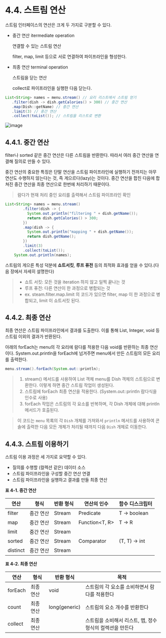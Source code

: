 # 4.4. 스트림 연산

스트림 인터페이스의 연산은 크게 두 가지로 구분할 수 있다.

- 중간 연산 itermediate operation
    
    연결할 수 있는 스트림 연산
    
    filter, map, limit 등으로 서로 연결하여 파이프라인을 형성한다.
    
- 최종 연산 terminal operation
    
    스트림을 닫는 연산
    
    collect로 파이프라인을 실행한 다음 닫는다.
    

```java
List<String> names = menu.stream() // 요리 리스트에서 스트림 얻기
   .filter(dish -> dish.getCalories() > 300) // 중간 연산
   .map(Dish::getName) // 중간 연산
   .limit(3) // 중간 연산
   .collect(toList()); // 스트림을 리스트로 변환
```

![image](Untitled.png)

## 4.4.1. 중간 연산

filter나 sorted 같은 중간 연산은 다른 스트림을 반환한다. 따라서 여러 중간 연산을 연결해 질의로 만들 수 있다.

중간 연산의 중요한 특징은 단말 연산을 스트림 파이프라인에 실행하기 전까지는 아무 연산도 수행하지 않는다는 것, 즉 게으르다(lazy)는 것이다. 중간 연산을 합친 다음에 합쳐진 중간 연산을 최종 연산으로 한번에 처리하기 때문이다.

> 람다가 현재 처리 중인 요리를 출력해서 스트림 파이프라인 확인
> 

```java
List<String> names = menu.stream()
        .filter(dish -> {
          System.out.println("filtering " + dish.getName());
          return dish.getCalories() > 300;
        })
        .map(dish -> {
          System.out.println("mapping " + dish.getName());
          return dish.getName();
        })
        .limit(3)
        .collect(toList());
    System.out.println(names);
```

스트림의 게으른 특성 덕분에 **쇼트서킷**, **루프 퓨전** 등의 최적화 효과를 얻을 수 있다.(다음 장에서 자세히 설명한다)

> - 쇼트 서킷: 모든 것을 iteration 하지 않고 일찍 끝나는 것
> - 루프 퓨전: 다른 연산이 한 과정으로 병합되는 것
> - ex. steam.filter.map.limit 의 코드가 있으면 filter, map 이 한 과정으로 병합되고, limit 이 쇼트서킷 된다.
> 

## 4.4.2. 최종 연산

최종 연산은 스트림 파이프라인에서 결과를 도출한다. 이를 통해 List, Integer, void 등 스트림 이외의 결과가 반환된다.

아래의 forEach는 menu의 각 요리에 람다를 적용한 다음 void를 반환하는 최종 연산이다. System.out.println을 forEach에 넘겨주면 menu에서 만든 스트림의 모든 요리를 출력한다.

```java
menu.stream().forEach(System.out::println);
```
> 1. stream() 메서드를 사용하여 List<Dish> 객체 menu를 Dish 객체의 스트림으로 변환한다. 이렇게 하면 중간 스트림 작업이 생성된다.
> 2. 스트림에 forEach 최종 연산을 적용한다. (System.out::println 람다식을 인수로 사용)
> 3. forEach 작업은 스트림의 각 요소를 반복하며, 각 Dish 개체에 대해 println 메서드가 호출된다.

> 이 코드는 `menu` 목록의 각 `Dish` 개체를 가져와서 `println` 메서드를 사용하여 콘솔에 출력한 다음 모든 개체가 처리될 때까지 다음 `Dish` 개체로 이동한다.

## 4.4.3. 스트림 이용하기

스트림 이용 과정은 세 가지로 요약할 수 있다.

- 질의를 수행할 (컬렉션 같은) 데이터 소스
- 스트림 파이프라인을 구성할 중간 연산 연결
- 스트림 파이프라인을 실행하고 결과를 만들 최종 연산

**표 4-1. 중간 연산**

| 연산 | 형식 | 반환 형식 | 연산의 인수 | 함수 디스크립터 |
| --- | --- | --- | --- | --- |
| filter | 중간 연산 | Stream<T> | Predicate<T> | T -> boolean |
| map | 중간 연산 | Stream<R> | Function<T, R> | T -> R |
| limit | 중간 연산 | Stream<T> |  |  |
| sorted | 중간 연산 | Stream<T> | Comparator<T> | (T, T) -> int |
| distinct | 중간 연산 | Stream<T> |  |  |

**표 4-2. 최종 연산**

| 연산 | 형식 | 반환 형식 | 목적 |
| --- | --- | --- | --- |
| forEach | 최종 연산 | void | 스트림의 각 요소를 소비하면서 람다를 적용한다 |
| count | 최종 연산 | long(generic) | 스트림의 요소 개수를 반환한다 |
| collect | 최종 연산 |  | 스트림을 소비해서 리스트, 맵, 정수 형식의 컬렉션을 만든다 |